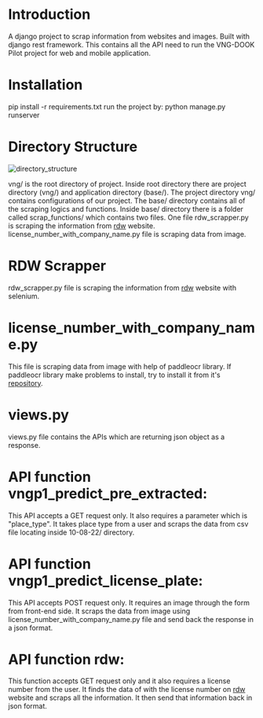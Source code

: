 # Introduction
A django project to scrap information from websites and images. Built with django rest framework. This contains all the API need to run the VNG-DOOK Pilot project for web and mobile application.
# Installation
pip install -r requirements.txt
run the project by: python manage.py runserver
# Directory Structure
![directory_structure](https://i.ibb.co/3NgvPg2/dir.png)

vng/ is the root directory of project. Inside root directory there are project directory (vng/) and application directory (base/).
The project directory vng/ contains configurations of our project.
The base/ directory contains all of the scraping logics and functions. Inside base/ directory there is a folder called scrap_functions/ which contains two files.
One file rdw_scrapper.py is scraping the information from [rdw](https://ovi.rdw.nl/default.aspx) website. license_number_with_company_name.py file is scraping data from image.
# RDW Scrapper
rdw_scrapper.py file is scraping the information from [rdw](https://ovi.rdw.nl/default.aspx) website with selenium. 
# license_number_with_company_name.py
This file is scraping data from image with help of paddleocr library. If paddleocr library make problems to install, try to install it from it's [repository](https://github.com/PaddlePaddle/PaddleOCR).
# views.py
views.py file contains the APIs which are returning json object as a response. 
# API function vngp1_predict_pre_extracted:
This API accepts a GET request only. It also requires a parameter which is "place_type". It takes place type from a user and scraps the data from csv file locating inside 10-08-22/ directory. 
# API function vngp1_predict_license_plate:
This API accepts POST request only. It requires an image through the form from front-end side. It scraps the data from image using license_number_with_company_name.py file and send back the response in a json format.
# API function rdw:
This function accepts GET request only and it also requires a license number from the user. It finds the data of with the license number on [rdw](https://ovi.rdw.nl/default.aspx) website and scraps all the information. It then send that information back in json format.
